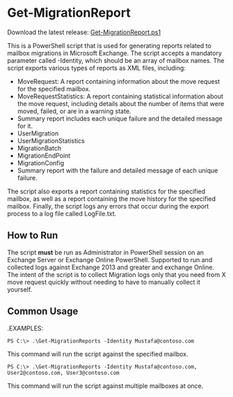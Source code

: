 # Get-MigrationReport

Download the latest release: [Get-MigrationReport.ps1](https://github.com/microsoft/CSS-Exchange/releases/latest/download/Get-MigrationReport.ps1)

This is a PowerShell script that is used for generating reports related to mailbox migrations in Microsoft Exchange. The script accepts a mandatory parameter called -Identity, which should be an array of mailbox names. The script exports various types of reports as XML files, including:

- MoveRequest: A report containing information about the move request for the specified mailbox.
- MoveRequestStatistics: A report containing statistical information about the move request, including details about the number of items that were moved, failed, or are in a warning state.
- Summary report includes each unique failure and the detailed message for it.
- UserMigration
- UserMigrationStatistics
- MigrationBatch
- MigrationEndPoint
- MigrationConfig
- Summary report with the failure and detailed message of each unique failure.

The script also exports a report containing statistics for the specified mailbox, as well as a report containing the move history for the specified mailbox. Finally, the script logs any errors that occur during the export process to a log file called LogFile.txt.

## How to Run
The script **must** be run as Administrator in PowerShell session on an Exchange Server or Exchange Online PowerShell. Supported to run and collected logs against Exchange 2013 and greater and exchange Online. The intent of the script is to collect Migration logs only that you need from X move request quickly without needing to have to manually collect it yourself.

## Common Usage

.EXAMPLES:

`PS C:\> .\Get-MigrationReports -Identity Mustafa@contoso.com`

This command will run the script against the specified mailbox.

`PS C:\> .\Get-MigrationReports -Identity Mustafa@contoso.com, User2@contoso.com, User3@contoso.com`

This command will run the script against multiple mailboxes at once.
